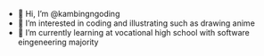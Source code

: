 - 👋 Hi, I’m @kambingngoding
- 👀 I’m interested in coding and illustrating such as drawing anime
- 🌱 I’m currently learning at vocational high school with software eingeneering majority

<!---
kambingngoding/kambingngoding is a ✨ special ✨ repository because its `README.md` (this file) appears on your GitHub profile.
You can click the Preview link to take a look at your changes.
--->
